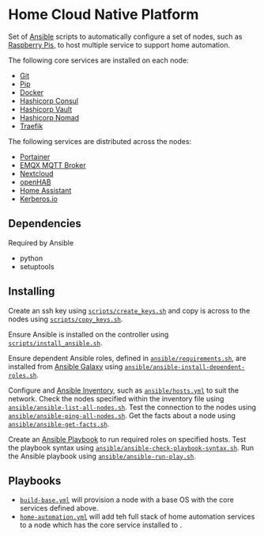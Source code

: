 # Home Cloud Native Platform

Set of [Ansible](https://www.ansible.com/) scripts to automatically configure a set of nodes, such as [Raspberry Pis](https://www.raspberrypi.org/), to host multiple service to support home automation.

The following core services are installed on each node:

* [Git](https://git-scm.com/)
* [Pip](https://pypi.org/project/pip/)
* [Docker](https://www.docker.com/)
* [Hashicorp Consul](https://www.consul.io/)
* [Hashicorp Vault](https://www.hashicorp.com/products/vault/)
* [Hashicorp Nomad](https://www.hashicorp.com/products/nomad)
* [Traefik](https://traefik.io/)

The following services are distributed across the nodes:

* [Portainer](https://www.portainer.io/)
* [EMQX MQTT Broker](https://www.emqx.io/)
* [Nextcloud](https://nextcloud.com/)
* [openHAB](https://www.openhab.org/)
* [Home Assistant](https://www.home-assistant.io/)
* [Kerberos.io](https://www.kerberos.io/)


## Dependencies

Required by Ansible 

* python
* setuptools

## Installing



Create an ssh key using [`scripts/create_keys.sh`](scripts/create_keys.sh) and copy is across to the nodes using [`scripts/copy_keys.sh`](scripts/copy_keys.sh).

Ensure Ansible is installed on the controller using [`scripts/install_ansible.sh`](scripts/install_ansible.sh).

Ensure dependent Ansible roles, defined in [`ansible/requirements.sh`](ansible/requirements.sh), are installed from [Ansible Galaxy](https://galaxy.ansible.com/) using [`ansible/ansible-install-dependent-roles.sh`](ansible/ansible-install-dependent-roles.sh).

Configure and [Ansible Inventory](https://docs.ansible.com/ansible/latest/user_guide/intro_inventory.html), such as [`ansible/hosts.yml`](ansible/hosts.yml) to suit the network. Check the nodes specified within the inventory file using [`ansible/ansible-list-all-nodes.sh`](ansible/ansible-list-all-nodes.sh). Test the connection to the nodes using [`ansible/ansible-ping-all-nodes.sh`](ansible/ansible-ping-all-nodes.sh). Get the facts about a node using [`ansible/ansible-get-facts.sh`](ansible/ansible-get-facts.sh).

Create an [Ansible Playbook](https://docs.ansible.com/ansible/latest/user_guide/playbooks.html) to run required roles on specified hosts. Test the playbook syntax using [`ansible/ansible-check-playbook-syntax.sh`](ansible/ansible-check-playbook-syntax.sh). Run the Ansible playbook using [`ansible/ansible-run-play.sh`](ansible/ansible-run-play.sh).

## Playbooks

* [`build-base.yml`](build-base.yml) will provision a node with a base OS with the core services defined above.
* [`home-automation.yml`](home-automation.yml) will add teh full stack of home automation services to a node which has the core service installed to .
